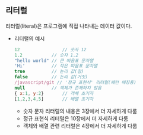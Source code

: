 ## 리터럴

리터럴(literal)은 프로그램에 직접 나타내는 데이터 값이다.

- 리터럴의 예시

  ```javascript
  12				// 숫자 12
  1.2 			// 숫자 1.2
  "hello world"	// 큰 따옴표 문자열
  'Hi'			// 작은 따옴표 문자열
  true			// 논리 값(참)
  false			// 논리 값(거짓)
  /javascript/git // '정규 표현식' 리터럴(패턴 매칭용)
  null			// 객체가 존재하지 않음
  { x:1, y:2}		// 객체 초기자
  [1,2,3,4,5]		// 배열 초기자
  ```
  
  - 숫자 문자 리터럴의 내용은 3장에서 더 자세하게 다룸
  - 정규 표현식 리터럴은 10장에서 더 자세하게 다룸
  - 객체와 배열 관련 리터럴은 4장에서 더 자세하게 다룸